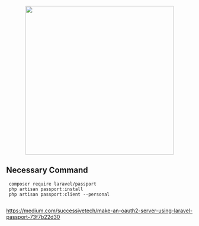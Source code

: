<p align="center"><a href="https://laravel.com" target="_blank"><img src="https://raw.githubusercontent.com/laravel/art/master/logo-lockup/5%20SVG/2%20CMYK/1%20Full%20Color/laravel-logolockup-cmyk-red.svg" width="400"></a></p>

## Necessary Command

```
 composer require laravel/passport
 php artisan passport:install
 php artisan passport:client --personal
 
 ```
 
 

https://medium.com/successivetech/make-an-oauth2-server-using-laravel-passport-73f7b22d30
